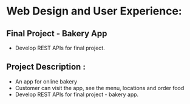 # Web Design and User Experience:
## Final Project - Bakery App
*  Develop REST APIs for final project. 

## Project Description : 
* An app for online bakery
* Customer can visit the app, see the menu, locations and order food
* Develop REST APIs for final project - bakery app. 
